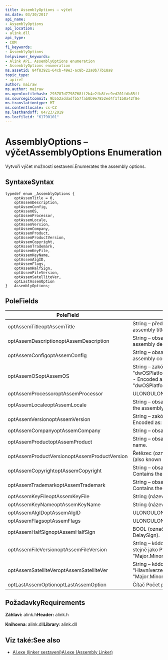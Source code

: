 ```yaml
---
title: AssemblyOptions – výčet
ms.date: 03/30/2017
api_name:
- AssemblyOptions
api_location:
- alink.dll
api_type:
- COM
f1_keywords:
- AssemblyOptions
helpviewer_keywords:
- Alink API, AssemblyOptions enumeration
- AssemblyOptions enumeration
ms.assetid: 84f83921-64cb-49e3-ac8b-22a0b77b18a8
topic_type:
- apiref
author: mairaw
ms.author: mairaw
ms.openlocfilehash: 293787d7798768ff2b4e2fb8fec9ed201fdb85ff
ms.sourcegitcommit: 9b552addadfb57fab0b9e7852ed4f1f1b8a42f8e
ms.translationtype: MT
ms.contentlocale: cs-CZ
ms.lasthandoff: 04/23/2019
ms.locfileid: "61790101"
---
```

# <a name="assemblyoptions-enumeration"></a><span data-ttu-id="a94db-102">AssemblyOptions – výčet</span><span class="sxs-lookup"><span data-stu-id="a94db-102">AssemblyOptions Enumeration</span></span>
<span data-ttu-id="a94db-103">Vytvoří výčet možností sestavení.</span><span class="sxs-lookup"><span data-stu-id="a94db-103">Enumerates the assembly options.</span></span>  
  
## <a name="syntax"></a><span data-ttu-id="a94db-104">Syntaxe</span><span class="sxs-lookup"><span data-stu-id="a94db-104">Syntax</span></span>  
  
```  
typedef enum _AssemblyOptions {  
    optAssemTitle = 0,  
    optAssemDescription,  
    optAssemConfig,  
    optAssemOS,  
    optAssemProcessor,  
    optAssemLocale,  
    optAssemVersion,  
    optAssemCompany,  
    optAssemProduct,  
    optAssemProductVersion,  
    optAssemCopyright,  
    optAssemTrademark,  
    optAssemKeyFile,  
    optAssemKeyName,  
    optAssemAlgID,  
    optAssemFlags,  
    optAssemHalfSign,  
    optAssemFileVersion,  
    optAssemSatelliteVer,  
    optLastAssemOption  
}   AssemblyOptions;  
```  
  
## <a name="fields"></a><span data-ttu-id="a94db-105">Pole</span><span class="sxs-lookup"><span data-stu-id="a94db-105">Fields</span></span>  
  
|<span data-ttu-id="a94db-106">Pole</span><span class="sxs-lookup"><span data-stu-id="a94db-106">Field</span></span>|<span data-ttu-id="a94db-107">Popis</span><span class="sxs-lookup"><span data-stu-id="a94db-107">Description</span></span>|  
|-----------|-----------------|  
|<span data-ttu-id="a94db-108">optAssemTitle</span><span class="sxs-lookup"><span data-stu-id="a94db-108">optAssemTitle</span></span>|<span data-ttu-id="a94db-109">String – představuje název sestavení.</span><span class="sxs-lookup"><span data-stu-id="a94db-109">String - Represents the assembly title.</span></span>|  
|<span data-ttu-id="a94db-110">optAssemDescription</span><span class="sxs-lookup"><span data-stu-id="a94db-110">optAssemDescription</span></span>|<span data-ttu-id="a94db-111">String – obsahuje popis sestavení.</span><span class="sxs-lookup"><span data-stu-id="a94db-111">String - Contains the assembly description.</span></span>|  
|<span data-ttu-id="a94db-112">optAssemConfig</span><span class="sxs-lookup"><span data-stu-id="a94db-112">optAssemConfig</span></span>|<span data-ttu-id="a94db-113">String – obsahuje konfiguraci sestavení.</span><span class="sxs-lookup"><span data-stu-id="a94db-113">String - Contains the assembly configuration.</span></span>|  
|<span data-ttu-id="a94db-114">optAssemOS</span><span class="sxs-lookup"><span data-stu-id="a94db-114">optAssemOS</span></span>|<span data-ttu-id="a94db-115">String – zakódován jako: "dwOSPlatformId.dwOSMajorVersion.dwOSMinorVersion".</span><span class="sxs-lookup"><span data-stu-id="a94db-115">String - Encoded as: "dwOSPlatformId.dwOSMajorVersion.dwOSMinorVersion".</span></span>|  
|<span data-ttu-id="a94db-116">optAssemProcessor</span><span class="sxs-lookup"><span data-stu-id="a94db-116">optAssemProcessor</span></span>|<span data-ttu-id="a94db-117">ULONG</span><span class="sxs-lookup"><span data-stu-id="a94db-117">ULONG</span></span>|  
|<span data-ttu-id="a94db-118">optAssemLocale</span><span class="sxs-lookup"><span data-stu-id="a94db-118">optAssemLocale</span></span>|<span data-ttu-id="a94db-119">String – obsahuje národní prostředí sestavení.</span><span class="sxs-lookup"><span data-stu-id="a94db-119">String - Contains the assembly locale.</span></span>|  
|<span data-ttu-id="a94db-120">optAssemVersion</span><span class="sxs-lookup"><span data-stu-id="a94db-120">optAssemVersion</span></span>|<span data-ttu-id="a94db-121">String – zakódován jako: "Major.Minor.Build.Revision".</span><span class="sxs-lookup"><span data-stu-id="a94db-121">String - Encoded as: "Major.Minor.Build.Revision".</span></span>|  
|<span data-ttu-id="a94db-122">optAssemCompany</span><span class="sxs-lookup"><span data-stu-id="a94db-122">optAssemCompany</span></span>|<span data-ttu-id="a94db-123">String – obsahuje společnosti.</span><span class="sxs-lookup"><span data-stu-id="a94db-123">String - Contains the company.</span></span>|  
|<span data-ttu-id="a94db-124">optAssemProduct</span><span class="sxs-lookup"><span data-stu-id="a94db-124">optAssemProduct</span></span>|<span data-ttu-id="a94db-125">String – obsahuje název produktu.</span><span class="sxs-lookup"><span data-stu-id="a94db-125">String - Contains the product name.</span></span>|  
|<span data-ttu-id="a94db-126">optAssemProductVersion</span><span class="sxs-lookup"><span data-stu-id="a94db-126">optAssemProductVersion</span></span>|<span data-ttu-id="a94db-127">Řetězec (označované také jako InformationalVersion).</span><span class="sxs-lookup"><span data-stu-id="a94db-127">String (also known as InformationalVersion).</span></span>|  
|<span data-ttu-id="a94db-128">optAssemCopyright</span><span class="sxs-lookup"><span data-stu-id="a94db-128">optAssemCopyright</span></span>|<span data-ttu-id="a94db-129">String – obsahuje informace o autorských právech.</span><span class="sxs-lookup"><span data-stu-id="a94db-129">String - Contains the copyright information.</span></span>|  
|<span data-ttu-id="a94db-130">optAssemTrademark</span><span class="sxs-lookup"><span data-stu-id="a94db-130">optAssemTrademark</span></span>|<span data-ttu-id="a94db-131">String – obsahuje informace o ochranných známkách.</span><span class="sxs-lookup"><span data-stu-id="a94db-131">String - Contains the trademark information.</span></span>|  
|<span data-ttu-id="a94db-132">optAssemKeyFile</span><span class="sxs-lookup"><span data-stu-id="a94db-132">optAssemKeyFile</span></span>|<span data-ttu-id="a94db-133">String (název souboru).</span><span class="sxs-lookup"><span data-stu-id="a94db-133">String (file name).</span></span>|  
|<span data-ttu-id="a94db-134">optAssemKeyName</span><span class="sxs-lookup"><span data-stu-id="a94db-134">optAssemKeyName</span></span>|<span data-ttu-id="a94db-135">String (název klíče).</span><span class="sxs-lookup"><span data-stu-id="a94db-135">String (The key name).</span></span>|  
|<span data-ttu-id="a94db-136">optAssemAlgID</span><span class="sxs-lookup"><span data-stu-id="a94db-136">optAssemAlgID</span></span>|<span data-ttu-id="a94db-137">ULONG</span><span class="sxs-lookup"><span data-stu-id="a94db-137">ULONG</span></span>|  
|<span data-ttu-id="a94db-138">optAssemFlags</span><span class="sxs-lookup"><span data-stu-id="a94db-138">optAssemFlags</span></span>|<span data-ttu-id="a94db-139">ULONG</span><span class="sxs-lookup"><span data-stu-id="a94db-139">ULONG</span></span>|  
|<span data-ttu-id="a94db-140">optAssemHalfSign</span><span class="sxs-lookup"><span data-stu-id="a94db-140">optAssemHalfSign</span></span>|<span data-ttu-id="a94db-141">BOOL (označované také jako DelaySign).</span><span class="sxs-lookup"><span data-stu-id="a94db-141">Bool (Also known as DelaySign).</span></span>|  
|<span data-ttu-id="a94db-142">optAssemFileVersion</span><span class="sxs-lookup"><span data-stu-id="a94db-142">optAssemFileVersion</span></span>|<span data-ttu-id="a94db-143">String – kódovaný jako "Hlavníverze.podverze.Build.revize" – stejně jako ProductVersion.</span><span class="sxs-lookup"><span data-stu-id="a94db-143">String - Encoded as "Major.Minor.Build.Revision"--same as ProductVersion.</span></span>|  
|<span data-ttu-id="a94db-144">optAssemSatelliteVer</span><span class="sxs-lookup"><span data-stu-id="a94db-144">optAssemSatelliteVer</span></span>|<span data-ttu-id="a94db-145">String – kódovaný jako "Hlavníverze.podverze.Build.revize".</span><span class="sxs-lookup"><span data-stu-id="a94db-145">String - Encoded as "Major.Minor.Build.Revision".</span></span>|  
|<span data-ttu-id="a94db-146">optLastAssemOption</span><span class="sxs-lookup"><span data-stu-id="a94db-146">optLastAssemOption</span></span>|<span data-ttu-id="a94db-147">Čítač Počet prvků.</span><span class="sxs-lookup"><span data-stu-id="a94db-147">A counter of the number of elements.</span></span>|  
  
## <a name="requirements"></a><span data-ttu-id="a94db-148">Požadavky</span><span class="sxs-lookup"><span data-stu-id="a94db-148">Requirements</span></span>  
 <span data-ttu-id="a94db-149">**Záhlaví:** alink.h</span><span class="sxs-lookup"><span data-stu-id="a94db-149">**Header:** alink.h</span></span>  
  
 <span data-ttu-id="a94db-150">**Knihovna**: alink.dll</span><span class="sxs-lookup"><span data-stu-id="a94db-150">**Library**: alink.dll</span></span>  
  
## <a name="see-also"></a><span data-ttu-id="a94db-151">Viz také:</span><span class="sxs-lookup"><span data-stu-id="a94db-151">See also</span></span>

- [<span data-ttu-id="a94db-152">Al.exe (linker sestavení)</span><span class="sxs-lookup"><span data-stu-id="a94db-152">Al.exe (Assembly Linker)</span></span>](../../../../docs/framework/tools/al-exe-assembly-linker.md)
